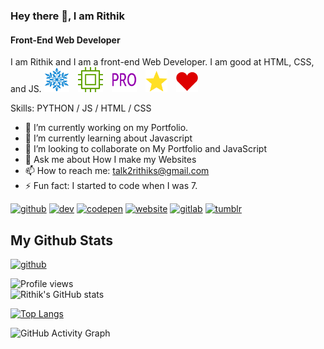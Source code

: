 ### Hey there 👋, I am Rithik
#### Front-End Web Developer 
I am Rithik and I am a front-end Web Developer. I am good at HTML, CSS, and JS.
<a href='https://archiveprogram.github.com/'><img src='https://raw.githubusercontent.com/acervenky/animated-github-badges/master/assets/acbadge.gif' width='40' height='40'></a> <a href='https://docs.github.com/en/developers'><img src='https://raw.githubusercontent.com/acervenky/animated-github-badges/master/assets/devbadge.gif' width='40' height='40'></a> <a href='https://github.com/pricing'><img src='https://raw.githubusercontent.com/acervenky/animated-github-badges/master/assets/pro.gif' width='40' height='40'></a> <a href='https://stars.github.com/'><img src='https://raw.githubusercontent.com/acervenky/animated-github-badges/master/assets/starbadge.gif' width='35' height='35'></a> <a href='https://docs.github.com/en/github/supporting-the-open-source-community-with-github-sponsors'><img src='https://raw.githubusercontent.com/acervenky/animated-github-badges/master/assets/sponsorbadge.gif' width='35' height='35'></a> 


Skills: PYTHON / JS / HTML / CSS

- 🔭 I’m currently working on my Portfolio. 
- 🌱 I’m currently learning about Javascript 
- 👯 I’m looking to collaborate on My Portfolio and JavaScript 
- 💬 Ask me about How I make my Websites 
- 📫 How to reach me: talk2rithiks@gmail.com 
- ⚡ Fun fact: I started to code when I was 7. 


[<img src='https://cdn.jsdelivr.net/npm/simple-icons@3.0.1/icons/github.svg' alt='github' height='40'>](https://github.com/Code2Rithik)  [<img src='https://cdn.jsdelivr.net/npm/simple-icons@3.0.1/icons/dev-dot-to.svg' alt='dev' height='40'>](https://dev.to/Code2Rithik)  [<img src='https://cdn.jsdelivr.net/npm/simple-icons@3.0.1/icons/codepen.svg' alt='codepen' height='40'>](https://codepen.io/Code2Rithik)  [<img src='https://cdn.jsdelivr.net/npm/simple-icons@3.0.1/icons/icloud.svg' alt='website' height='40'>](https://code2rithik.github.io/)  [<img src='https://cdn.jsdelivr.net/npm/simple-icons@3.0.1/icons/gitlab.svg' alt='gitlab' height='40'>](https://gitlab.com/Code2Rithik)  [<img src='https://cdn.jsdelivr.net/npm/simple-icons@3.0.1/icons/tumblr.svg' alt='tumblr' height='40'>](https://www.tumblr.com/blog/rithiklikescricket)  


## My Github Stats
[<img src='https://cdn.jsdelivr.net/npm/simple-icons@3.0.1/icons/github.svg' alt='github' height='40'>](https://github.com/Code2Rithik)  

![Profile views](https://gpvc.arturio.dev/Code2Rithik)  
![Rithik's GitHub stats](https://github-readme-stats.vercel.app/api?username=Code2Rithik&show_icons=true&theme=blue-green)

[![Top Langs](https://github-readme-stats.vercel.app/api/top-langs/?username=Code2Rithik&layout=compact)](https://github.com/anuraghazra/github-readme-stats)


![GitHub Activity Graph](https://activity-graph.herokuapp.com/graph?username=Code2Rithik)  


